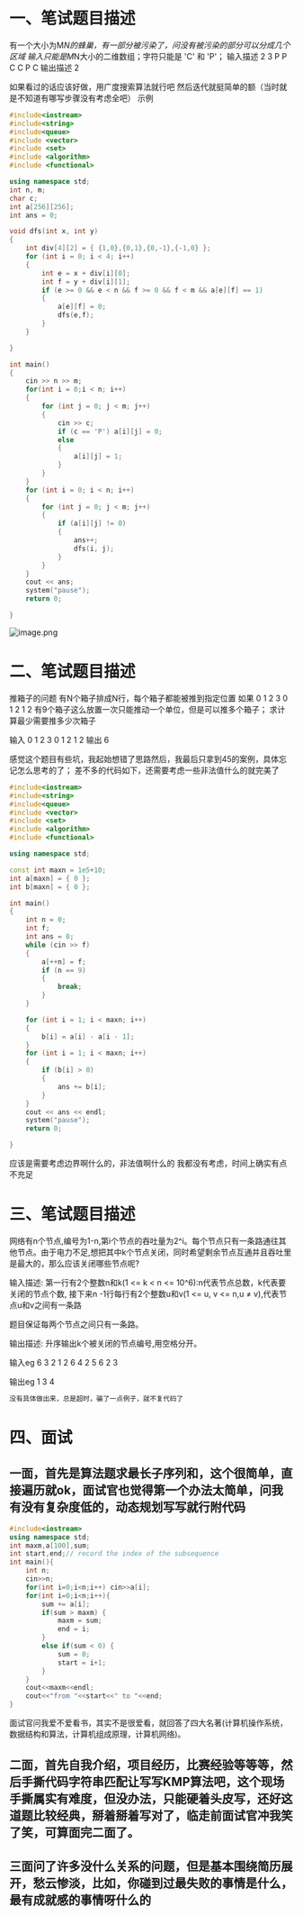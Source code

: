 # 一、笔试题目描述
有一个大小为M*N的蜂巢，有一部分被污染了，问没有被污染的部分可以分成几个区域
输入只能是M*N大小的二维数组；字符只能是	'C'	和	'P'；
输入描述
2
3
P P C
C P C
输出描述
2
​

如果看过的话应该好做，用广度搜索算法就行吧 然后迭代就挺简单的额（当时就是不知道有哪写步骤没有考虑全吧）
示例
```cpp
#include<iostream>
#include<string>
#include<queue>
#include <vector>
#include <set>
#include <algorithm>
#include <functional>

using namespace std;
int n, m;
char c;
int a[256][256];
int ans = 0;

void dfs(int x, int y)
{
	int div[4][2] = { {1,0},{0,1},{0,-1},{-1,0} };
	for (int i = 0; i < 4; i++)
	{
		int e = x + div[i][0];
		int f = y + div[i][1];
		if (e >= 0 && e < n && f >= 0 && f < m && a[e][f] == 1)
		{
			a[e][f] = 0;
			dfs(e,f);
		}
	}

}

int main()
{
	cin >> n >> m;
	for(int i = 0;i < n; i++)
	{
		for (int j = 0; j < m; j++)
		{
			cin >> c;
			if (c == 'P') a[i][j] = 0;
			else
			{
				a[i][j] = 1;
			}
		}
	}
	for (int i = 0; i < n; i++)
	{
		for (int j = 0; j < m; j++)
		{
			if (a[i][j] != 0)
			{
				ans++;
				dfs(i, j);
			}
		}
	}
	cout << ans;
	system("pause");
	return 0;

}
```
![image.png](https://cdn.nlark.com/yuque/0/2021/png/812258/1626597765170-3d98e4f8-f82e-4659-a77e-8d92391d2058.png#clientId=u76cc37fe-30f9-4&from=paste&height=184&id=u034e841a&margin=%5Bobject%20Object%5D&name=image.png&originHeight=142&originWidth=700&originalType=binary&ratio=1&size=12338&status=done&style=none&taskId=uf3fd677b-f969-4cf4-a6c9-11d9e9dab24&width=905)
# 二、笔试题目描述
推箱子的问题
有N个箱子排成N行，每个箱子都能被推到指定位置
如果
0
1
2
3
0
1
2
1
2
有9个箱子这么放置一次只能推动一个单位，但是可以推多个箱子；
求计算最少需要推多少次箱子
​

输入 0 1 2 3 0 1 2 1 2 
输出 6
​

感觉这个题目有些坑，我起始想错了思路然后，我最后只拿到45的案例，具体忘记怎么思考的了；
差不多的代码如下，还需要考虑一些非法值什么的就完美了
```cpp
#include<iostream>
#include<string>
#include<queue>
#include <vector>
#include <set>
#include <algorithm>
#include <functional>

using namespace std;

const int maxn = 1e5+10;
int a[maxn] = { 0 };
int b[maxn] = { 0 };

int main()
{
	int n = 0;
	int f;
	int ans = 0;
	while (cin >> f)
	{		
		a[++n] = f;
		if (n == 9)
		{
			break;
		}
	}

	for (int i = 1; i < maxn; i++)
	{
		b[i] = a[i] - a[i - 1];
	}
	for (int i = 1; i < maxn; i++)
	{
		if (b[i] > 0)
		{
			ans += b[i];
		}
	}
	cout << ans << endl;
	system("pause");
	return 0;

}
```
应该是需要考虑边界啊什么的，非法值啊什么的 我都没有考虑，时间上确实有点不充足
​

# 三、笔试题目描述
网络有n个节点,编号为1-n,第i个节点的吞吐量为2^i。每个节点只有一条路通往其他节点。由于电力不足,想把其中k个节点关闭，同时希望剩余节点互通并且吞吐里是最大的，那么应该关闭哪些节点呢?
​

输入描述:
第一行有2个整数n和k(1 <= k < n <= 10^6):n代表节点总数，k代表要关闭的节点个数,
接下来n -1行每行有2个整数u和v(1 <= u,  v <= n,u ≠ v),代表节点u和v之间有一条路
​

题目保证每两个节点之间只有一条路。
​

输出描述:
升序输出k个被关闭的节点编号,用空格分开。
​

输入eg
6 3
2 1
2 6
4 2
5 6
2 3
​

输出eg
1 3 4
```cpp
没有具体做出来，总是超时，骗了一点例子，就不复代码了
```
# 四、面试
## 一面，首先是算法题求最长子序列和，这个很简单，直接遍历就ok，面试官也觉得第一个办法太简单，问我有没有复杂度低的，动态规划写写就行附代码
```cpp
#include<iostream>
using namespace std;
int maxm,a[100],sum;
int start,end;// record the index of the subsequence
int main(){
    int n;
    cin>>n;
    for(int i=0;i<n;i++) cin>>a[i];
    for(int i=0;i<n;i++){
        sum += a[i];
        if(sum > maxm) {
            maxm = sum;
            end = i; 
        } 
        else if(sum < 0) {
            sum = 0;
            start = i+1;
        }
    }
    cout<<maxm<<endl;
    cout<<"from "<<start<<" to "<<end;
}
```
面试官问我爱不爱看书，其实不是很爱看，就回答了四大名著(计算机操作系统，数据结构和算法，计算机组成原理，计算机网络)。 
## 二面，首先自我介绍，项目经历，比赛经验等等等，然后手撕代码字符串匹配让写写KMP算法吧，这个现场手撕属实有难度，但没办法，只能硬着头皮写，还好这道题比较经典，掰着掰着写对了，临走前面试官冲我笑了笑，可算面完二面了。 
## 三面问了许多没什么关系的问题，但是基本围绕简历展开，愁云惨淡，比如，你碰到过最失败的事情是什么，最有成就感的事情呀什么的
​

​

​

​

​

​

​

​

​

​

​

​

​

​

​

​

​

​


